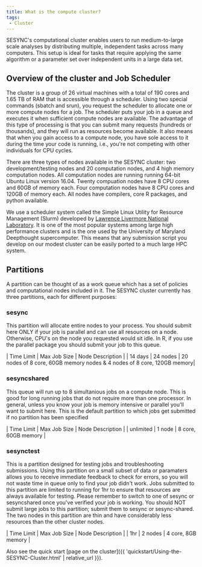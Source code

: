 ```yaml
---
title: What is the compute cluster?
tags:
 - Cluster
---
```


SESYNC's computational cluster enables users to run medium-to-large scale analyses by distributing multiple, independent tasks across many computers. This setup is ideal for tasks that require applying the same algorithm or a parameter set over independent units in a large data set.

## Overview of the cluster and Job Scheduler

The cluster is a group of 26 virtual machines with a total of 190 cores and 1.65 TB of RAM that is accessible through
a scheduler. Using two special commands (sbatch and srun), you request the scheduler to allocate one or more compute nodes for a job.
The scheduler puts your job in a queue and executes it when sufficient compute nodes are available. The advantage of this type of
processing is that you can submit many requests (hundreds or thousands), and they will run as  resources become available. It also means
that when you gain access to a compute node, you have sole access to it during the time your code is running, i.e., you're not competing with other individuals for CPU cycles. 

There are three types of nodes available in the SESYNC cluster: two development/testing nodes and 20 computation nodes, and 4 high memory computation nodes. All computation nodes are running running 64-bit Ubuntu Linux version 16.04. Twenty compuation nodes have 8 CPU cores and 60GB of memory each. Four computation nodes have 8 CPU cores and 120GB of memory each. All nodes have compilers, core R packages, and python available. 

We use a scheduler system called the Simple Linux Utility for Resource Management (Slurm) developed by [Lawrence Livermore National Laboratory](https://www.llnl.gov/). It is  one of the most popular systems among large high performance clusters and is the one used by the University of Maryland Deepthought supercomputer. This means that any submission script you develop on our modest cluster can be easily ported to a much large HPC system.

## Partitions

A partition can be thought of as a work queue which has a set of policies and computational nodes included in it. The SESYNC cluster
currently has three partitions, each for different purposes:

### sesync

This partition will allocate entire nodes to your process. You should submit here ONLY if your job is parallel and can use all
resources on a node. Otherwise, CPU's on the node you requested would sit idle. In R, if you use the parallel package you should
submit your job to this queue.  

| Time Limit | Max Job Size | Node Description |
| 14 days | 24 nodes | 20 nodes of 8 core, 60GB memory nodes & 4 nodes of 8 core, 120GB memory|

### sesyncshared

This queue will run up to 8 simultanious jobs on a compute node. This is good for long running jobs that do not require more than
one processor. In general, unless you know your job is memory intensive or parallel you'll want to submit here. This is the default
partition to which jobs get submitted if no partition has been specified

| Time Limit | Max Job Size | Node Description |
| unlimited | 1 node | 8 core, 60GB memory |

### sesynctest

This is a partition designed for testing jobs and troubleshooting submissions. Using this partition on a small subset of data or
paramaters allows you to receive immediate feedback to check for errors, so you will not waste time in queue only to find your
job didn't work. Jobs submitted to this partition are limited to running for 1hr to ensure that resources are always available for
testing.  Please remember to switch to one of sesync or sesyncshared once you've verified your job is working. You should NOT submit
large jobs to this partition; submit them to sesync or sesync-shared. The two nodes in this partition are thin and have considerably
less resources than the other cluster nodes. 

| Time Limit | Max Job Size | Node Description |
| 1hr | 2 nodes | 4 core, 8GB memory |

Also see the quick start [page on the cluster]({{ 'quickstart/Using-the-SESYNC-Cluster.html' | relative_url }}).
